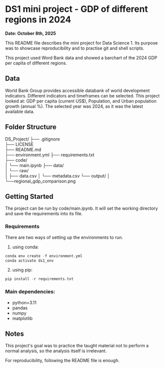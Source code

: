# DS1 mini project - GDP of different regions in 2024
**Date: October 8th, 2025**

This README file describes the mini project for Data Science 1. Its purpose was to showcase reproducibility and to practise git and shell scripts.

This project used Word Bank data and showed a barchart of the 2024 GDP per capita of different regions.

## Data
World Bank Group provides accessible databank of world development indicators. Different indicators and timeframes can be selected. This project looked at: GDP per capita (current US$), Population, and Urban population growth (annual %). The selected year was 2024, as it was the latest available data.

## Folder Structure
DS_Project/
├── .gitignore          
├── LICENSE   
├── README.md      
├── environment.yml 
├── requirements.txt    
├── code/     
│   └── main.ipynb
├── data/      
│   └── raw/       
│       ├── data.csv
│       └── metadata.csv
└── output/
  │       └──regional_gdp_comparison.png

## Getting Started

The project can be run by code/main.ipynb. It will set the working directory and save the requirements into its file. 

### Requirements
There are two ways of setting up the environments to run.
1. using conda:
~~~python
conda env create -f environment.yml
conda activate ds1_env
~~~

2. using pip:
~~~python
pip install -r requirements.txt
~~~

### Main dependencies:
  - python=3.11
  - pandas
  - numpy
  - matplotlib

## Notes

This project's goal was to practice the taught material not to perform a normal analysis, so the analysis itself is irrelevant. 

For reproducibility, following the README file is enough.


